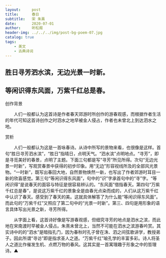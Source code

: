 ```yaml
---
layout:     post
title:      春日
subtitle:   宋 朱熹
date:       2020-07-01
author:     听松阁
header-img: ../../../img/post-bg-poem-07.jpg
catalog: true
tags:
    - 美文
    - 古典诗词
---
```


## 胜日寻芳泗水滨，无边光景一时新。

## 等闲识得东风面，万紫千红总是春。



创作背景

　　人们一般都认为这首诗是作者春天郊游时所创作的游春观感，而根据作者生活的年代可知这首诗创作之时泗水之地早被金人侵占，作者也未曾北上到达泗水之地。



赏析



　　人们一般都认为这是一首咏春诗。从诗中所写的景物来看，也很像是这样。首句“胜日寻芳泗水滨”，“胜日”指晴日，点明天气。“泗水滨”点明地点。“寻芳”，即是寻觅美好的春景，点明了主题。下面三句都是写“寻芳”所见所得。次句“无边光景一时新”，写观赏春景中获得的初步印象。用“无边”形容视线所及的全部风光景物。“一时新”，既写出春回大地，自然景物焕然一新，也写出了作者郊游时耳目一新的欣喜感觉。第三句“等闲识得东风面”，句中的“识”字承首句中的“寻”字。“等闲识得”是说春天的面容与特征是很容易辨认的。“东风面”借指春天。第四句“万紫千红总是春”，是说这万紫千红的景象全是由春光点染而成的，人们从这万紫千红中认识了春天。感受到了春天的美。这就具体解答了为什么能“等闲识得东风面”。而此句的“万紫千红”又照应了第二句中的“光景一时新”。第三、四句是用形象的语言具体写出光景之新，寻芳所得。



　　从字面上看，这首诗好像是写游春观感，但细究寻芳的地点是泗水之滨，而此地在宋南渡时早被金人侵占。朱熹未曾北上，当然不可能在泗水之滨游春吟赏。其实诗中的的“泗水”是暗指孔门，因为春秋时孔子曾在洙、泗之间弦歌讲学，教授弟子。因此所谓“寻访”即是指求圣人之道。“万紫千红”喻孔学的丰富多彩。诗人将圣人之道比作催发生机、点燃万物的春风。这其实是一首寓理趣于形象之中的哲理诗。▲
